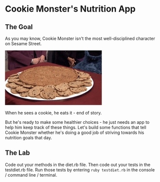 # Cookie Monster's Nutrition App

## The Goal

As you may know, Cookie Monster isn't the most well-disciplined character on Sesame Street.

![Cookie's Birthday Surprise](Cookie.gif)

When he sees a cookie, he eats it - end of story.

But he's ready to make some healthier choices - he just needs an app to help him keep track of these things. Let's build some functions that tell Cookie Monster whether he's doing a good job of striving towards his nutrition goals that day.

## The Lab

Code out your methods in the diet.rb file. Then code out your tests in the testdiet.rb file. Run those tests by entering `ruby testdiet.rb` in the console / command line / terminal.
